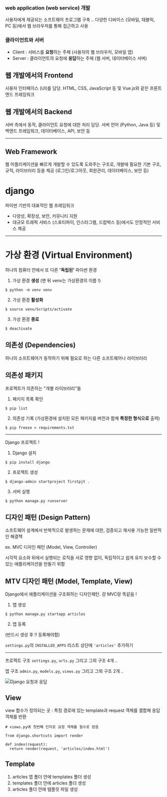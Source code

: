 ### web application (web service) 개발
사용자에게 제공되는 소프트웨어 프로그램 구축 .. 다양한 디바이스 (모바일, 태블릭, PC 등)에서 웹 브라우저를 통해 접근하고 사용

### 클라이언트와 서버
- Client : 서비스를 **요청**하는 주체 (사용자의 웹 브라우저, 모바일 앱)
- Server : 클라이언트의 요청에 **응답**하는 주체 (웹 서버, 데이터베이스 서버)

## 웹 개발에서의 Frontend
사용자 인터페이스 (UI)를 담당. HTML, CSS, JavaScript 등 및 Vue.js와 같은 프론트엔드 프레임워크

## 웹 개발에서의 Backend
서버 측에서 동작, 클라이언트 요청에 대한 처리 담당. 서버 언어 (Python, Java 등) 및 백엔드 프레임워크, 데이터베이스, API, 보안 등

---

## Web Framework
웹 어플리케이션을 빠르게 개발할 수 있도록 도와주는 구조로, 개발에 필요한 기본 구조, 규칙, 라이브러리 등을 제공 (로그인/로그아웃, 회원관리, 데이터베이스, 보안 등)

# django
파이썬 기반의 대표적인 웹 프레임워크
- 다양성, 확장성, 보안, 커뮤니티 지원
- 대규모 트래픽 서비스 (스포티파이, 인스타그램, 드랍박스 등)에서도 안정적인 서비스 제공

---

# 가상 환경 (Virtual Environment)
하나의 컴퓨터 안에서 또 다른 **'독립된'** 파이썬 환경

1) 가상 환경 **생성** (맨 뒤 venv는 가상환경의 이름 !)
```
$ python -m venv venv
```

2) 가상 환경 **활성화**
```
$ source venv/Scripts/activate
```

3) 가상 환경 **종료**
```
$ deactivate
```

## 의존성 (Dependencies)
하나의 소프트웨어가 동작하기 위해 필요로 하는 다른 소프트웨어나 라이브러리
## 의존성 패키지
프로젝트가 의존하는 "개별 라이브러리"들
1) 패키지 목록 확인
```
$ pip list
```
2) 의존성 기록 (가상환경에 설치된 모든 패키지를 버전과 함께 **특정한 형식으로** 출력)
```
$ pip freeze > requirements.txt
```

---

Django 프로젝트 !
1) Django 설치
```
$ pip install django
```
2) 프로젝트 생성
```
$ django-admin startproject firstpjt .
```
3) 서버 실행
```
$ python manage.py runserver
```

## 디자인 패턴 (Design Pattern)
소프트웨어 설계에서 반복적으로 발생하는 문제에 대한, 검증되고 재사용 가능한 일반적인 해결책

ex. MVC 디자인 패턴 (Model, View, Controller)

시각적 요소와 뒤에서 실행되는 로직을 서로 영향 없이, 독립적이고 쉽게 유지 보수할 수 있는 애플리케이션을 만들기 위함

## MTV 디자인 패턴 (Model, Template, View)
Django에서 애플리케이션을 구조화하는 디자인패턴. 걍 MVC랑 똑같음 !


1) 앱 생성
```
$ python manage.py startapp articles
```
2) 앱 등록

(반드시 생성 후 !! 등록해야함)

`settings.py`의 `INSTALLED_APPS` 리스트 상단에 `'articles'` 추가하기

---
프로젝트 구조
`settings.py`, `urls.py`
그리고 그외 구조 4개 ..

앱 구조 `admin.py`, `models.py`, `views.py` 그리고 그외 구조 2개 ..

![Django 요청과 응답](https://www.interviewbit.com/blog/wp-content/uploads/2022/06/Model-1024x351.png)

## View
view 함수가 정의되는 곳 : 특정 경로에 있는 template과 request 객체를 결합해 응답 객체를 반환
```
# views.py에 첫번째 인자로 요청 객체를 필수로 받음

from django.shortcuts import render

def index(request):
  return render(request, 'articles/index.html')
```

## Template
1) articles 앱 폴더 안에 templates 폴더 생성
2) templates 폴더 안에 articles 폴더 생성
3) articles 폴더 안에 템플릿 파일 생성
